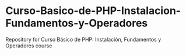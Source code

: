 # Curso-Basico-de-PHP-Instalacion-Fundamentos-y-Operadores
Repository for Curso Básico de PHP: Instalación, Fundamentos y Operadores course
